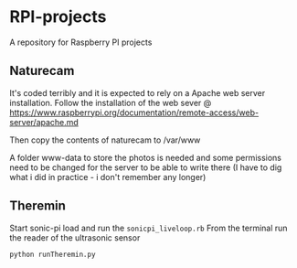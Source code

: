 # RPI-projects

A repository for Raspberry PI projects

## Naturecam

It's coded terribly and it is expected to rely on a Apache web server installation.
Follow the installation of the web sever @
https://www.raspberrypi.org/documentation/remote-access/web-server/apache.md

Then copy the contents of naturecam to /var/www

A folder www-data to store the photos is needed and some permissions need to be changed for the server to be able to write there
(I have to dig what i did in practice - i don't remember any longer)


## Theremin

Start sonic-pi load and run the `sonicpi_liveloop.rb`
From the terminal run the reader of the ultrasonic sensor

```
python runTheremin.py
```